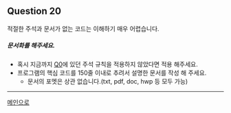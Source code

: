 ## Question 20

적절한 주석과 문서가 없는 코드는 이해하기 매우 어렵습니다.
##### 문서화를 해주세요.
- 혹시 지금까지 [Q0](../Q0.md)에 있던 주석 규칙을 적용하지 않았다면 적용 해주세요.
- 프로그램의 핵심 코드를 150줄 이내로 추려서 설명한 문서를 작성 해 주세요.
    - 문서의 포멧은 상관 없습니다.(txt, pdf, doc, hwp 등 모두 가능)

* * *

[메인으로](../../README.md)